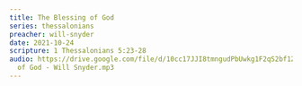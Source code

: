 ```yaml
---
title: The Blessing of God
series: thessalonians
preacher: will-snyder
date: 2021-10-24
scripture: 1 Thessalonians 5:23-28
audio: https://drive.google.com/file/d/10cc17JJI8tmngudPbUwkg1F2qS2bf1ZJ/view
  of God - Will Snyder.mp3
---
```

